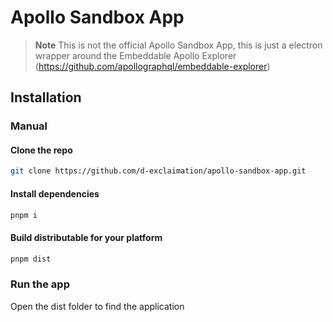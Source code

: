 # Apollo Sandbox App

> **Note**
> This is not the official Apollo Sandbox App, this is just a electron wrapper 
> around the Embeddable Apollo Explorer (https://github.com/apollographql/embeddable-explorer)

## Installation

### Manual

#### Clone the repo
```bash
git clone https://github.com/d-exclaimation/apollo-sandbox-app.git
```

#### Install dependencies
```bash
pnpm i
```

#### Build distributable for your platform
```bash
pnpm dist
```

### Run the app
Open the dist folder to find the application